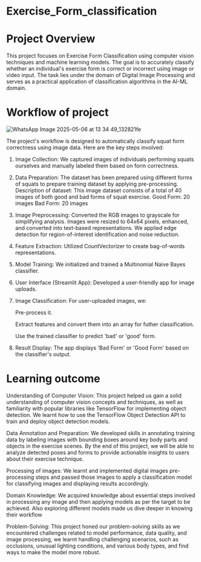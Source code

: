 # Exercise_Form_classification

# Project Overview

This project focuses on Exercise Form Classification using computer vision techniques and machine learning models. The goal is to accurately classify whether an individual's exercise form is correct or incorrect using image or video input. The task lies under the domain of Digital Image Processing and serves as a practical application of classification algorithms in the AI-ML domain.

# Workflow of project 


![WhatsApp Image 2025-05-06 at 13 34 49_132821fe](https://github.com/user-attachments/assets/e141524c-af55-436a-a072-79d3b333c2d1)

The project's workflow is designed to automatically classify squat form correctness using image data. Here are the key steps involved: 

1. Image Collection: We captured images of individuals performing squats ourselves and manually labeled them based on form correctness. 

2. Data Preparation: The dataset has been prepared using different forms of squats to prepare training dataset by applying pre-processing. 
Description of dataset: 
This image dataset consists of a total of 40 images of both good and bad forms of squat exercise. 
Good Form: 20 images 
Bad Form: 20 images 

3. Image Preprocessing: Converted the RGB images to grayscale for simplifying analysis. Images were resized to 64x64 pixels, enhanced, and converted into text-based representations. We applied edge detection for region-of-interest identification and noise reduction. 

4. Feature Extraction: Utilized CountVectorizer to create bag-of-words representations. 

5. Model Training: We initialized and trained a Multinomial Naive Bayes classifier. 

6. User Interface (Streamlit App): Developed a user-friendly app for image uploads. 

7. Image Classification: For user-uploaded images, we: 

   Pre-process it. 

   Extract features and convert them into an array for futher classification. 

   Use the trained classifier to predict 'bad' or 'good' form. 

10. Result Display: The app displays 'Bad Form' or 'Good Form' based on the classifier's output. 

# Learning outcome

Understanding of Computer Vision: This project helped us gain a solid understanding of computer vision concepts and techniques, as well as familiarity with popular libraries like TensorFlow for implementing object detection. We learnt how to use the TensorFlow Object Detection API to train and deploy object detection models. 

Data Annotation and Preparation: We developed skills in annotating training data by labeling images with bounding boxes around key body parts and objects in the exercise scenes. By the end of this project, we will be able to analyze detected poses and forms to provide actionable insights to users about their exercise technique. 

Processing of images: We learnt and implemented digital images pre-processing steps and  passed those images to apply a classification model for classifying images and displaying results accordingly. 

Domain Knowledge: We acquired knowledge about essential steps involved in processing any image and then applying models as per the target to be achieved. Also exploring different models made us dive deeper in knowing their workflow  

Problem-Solving: This project honed our problem-solving skills as we encountered challenges related to model performance, data quality, and image processing, we learnt handling challenging scenarios, such as occlusions, unusual lighting conditions, and various body types, and find ways to make the model more robust. 

 

 
